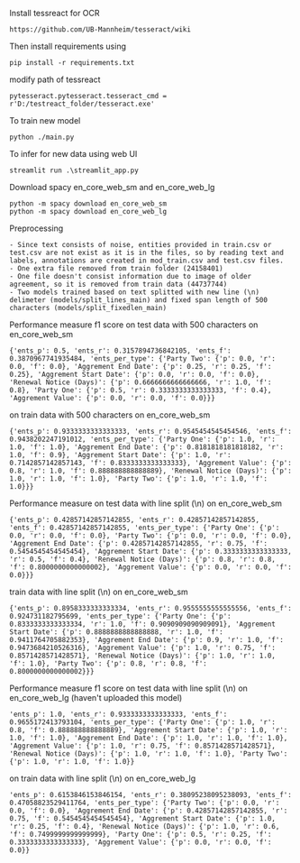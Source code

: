Install tessreact for OCR
```
https://github.com/UB-Mannheim/tesseract/wiki
```
Then install requirements using 
```
pip install -r requirements.txt
```
modify path of tessreact
```
pytesseract.pytesseract.tesseract_cmd = r'D:/testreact_folder/tesseract.exe'
```
To train new model 
```
python ./main.py
```
To infer for new data using web UI
```
streamlit run .\streamlit_app.py
```
Download spacy en_core_web_sm and en_core_web_lg

```
python -m spacy download en_core_web_sm
python -m spacy download en_core_web_lg
```

Preprocessing
```
- Since text consists of noise, entities provided in train.csv or test.csv are not exist as it is in the files, so by reading text and labels, annotations are created in mod_train.csv and test.csv files.
- One extra file removed from train folder (24158401)
- One file doesn't consist information due to image of older agreement, so it is removed from train data (44737744)
- Two models trained based on text splitted with new line (\n) delimeter (models/split_lines_main) and fixed span length of 500 characters (models/split_fixedlen_main)
```



Performance measure f1 score on test data with 500 characters on en_core_web_sm
```
{'ents_p': 0.5, 'ents_r': 0.3157894736842105, 'ents_f': 0.3870967741935484, 'ents_per_type': {'Party Two': {'p': 0.0, 'r': 0.0, 'f': 0.0}, 'Aggrement End Date': {'p': 0.25, 'r': 0.25, 'f': 0.25}, 'Aggrement Start Date': {'p': 0.0, 'r': 0.0, 'f': 0.0}, 'Renewal Notice (Days)': {'p': 0.6666666666666666, 'r': 1.0, 'f': 0.8}, 'Party One': {'p': 0.5, 'r': 0.3333333333333333, 'f': 0.4}, 'Aggrement Value': {'p': 0.0, 'r': 0.0, 'f': 0.0}}}
```
on train data with 500 characters on en_core_web_sm
```
{'ents_p': 0.9333333333333333, 'ents_r': 0.9545454545454546, 'ents_f': 0.9438202247191012, 'ents_per_type': {'Party One': {'p': 1.0, 'r': 1.0, 'f': 1.0}, 'Aggrement End Date': {'p': 0.8181818181818182, 'r': 1.0, 'f': 0.9}, 'Aggrement Start Date': {'p': 1.0, 'r': 0.7142857142857143, 'f': 0.8333333333333333}, 'Aggrement Value': {'p': 0.8, 'r': 1.0, 'f': 0.888888888888889}, 'Renewal Notice (Days)': {'p': 1.0, 'r': 1.0, 'f': 1.0}, 'Party Two': {'p': 1.0, 'r': 1.0, 'f': 1.0}}}
```

Performance measure on test data with line split (\n) on en_core_web_sm

```
{'ents_p': 0.42857142857142855, 'ents_r': 0.42857142857142855, 'ents_f': 0.42857142857142855, 'ents_per_type': {'Party One': {'p': 0.0, 'r': 0.0, 'f': 0.0}, 'Party Two': {'p': 0.0, 'r': 0.0, 'f': 0.0}, 'Aggrement End Date': {'p': 0.42857142857142855, 'r': 0.75, 'f': 0.5454545454545454}, 'Aggrement Start Date': {'p': 0.3333333333333333, 'r': 0.5, 'f': 0.4}, 'Renewal Notice (Days)': {'p': 0.8, 'r': 0.8, 'f': 0.8000000000000002}, 'Aggrement Value': {'p': 0.0, 'r': 0.0, 'f': 0.0}}}
```

train data with line split (\n) on en_core_web_sm
```
{'ents_p': 0.8958333333333334, 'ents_r': 0.9555555555555556, 'ents_f': 0.924731182795699, 'ents_per_type': {'Party One': {'p': 0.8333333333333334, 'r': 1.0, 'f': 0.9090909090909091}, 'Aggrement Start Date': {'p': 0.8888888888888888, 'r': 1.0, 'f': 0.9411764705882353}, 'Aggrement End Date': {'p': 0.9, 'r': 1.0, 'f': 0.9473684210526316}, 'Aggrement Value': {'p': 1.0, 'r': 0.75, 'f': 0.8571428571428571}, 'Renewal Notice (Days)': {'p': 1.0, 'r': 1.0, 'f': 1.0}, 'Party Two': {'p': 0.8, 'r': 0.8, 'f': 0.8000000000000002}}}
```

Performance measure f1 score on test data with line split (\n) on en_core_web_lg (haven't uploaded this model)
```
'ents_p': 1.0, 'ents_r': 0.9333333333333333, 'ents_f': 0.9655172413793104, 'ents_per_type': {'Party One': {'p': 1.0, 'r': 0.8, 'f': 0.888888888888889}, 'Aggrement Start Date': {'p': 1.0, 'r': 1.0, 'f': 1.0}, 'Aggrement End Date': {'p': 1.0, 'r': 1.0, 'f': 1.0}, 'Aggrement Value': {'p': 1.0, 'r': 0.75, 'f': 0.8571428571428571}, 'Renewal Notice (Days)': {'p': 1.0, 'r': 1.0, 'f': 1.0}, 'Party Two': {'p': 1.0, 'r': 1.0, 'f': 1.0}}
```
on train data with line split (\n)  on en_core_web_lg
```
'ents_p': 0.6153846153846154, 'ents_r': 0.38095238095238093, 'ents_f': 0.47058823529411764, 'ents_per_type': {'Party Two': {'p': 0.0, 'r': 0.0, 'f': 0.0}, 'Aggrement End Date': {'p': 0.42857142857142855, 'r': 0.75, 'f': 0.5454545454545454}, 'Aggrement Start Date': {'p': 1.0, 'r': 0.25, 'f': 0.4}, 'Renewal Notice (Days)': {'p': 1.0, 'r': 0.6, 'f': 0.7499999999999999}, 'Party One': {'p': 0.5, 'r': 0.25, 'f': 0.3333333333333333}, 'Aggrement Value': {'p': 0.0, 'r': 0.0, 'f': 0.0}}
```
